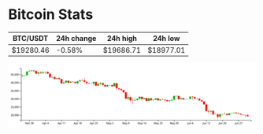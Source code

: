 # Bitcoin Stats

BTC/USDT|24h change|24h high|24h low|
|---|---|---|---|
|$19280.46|-0.58%|$19686.71|$18977.01|

<img src="./chart.svg">
